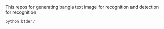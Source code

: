 This repos for generating bangla text image for recognition and detection
for recognition
```python
python btder/
```
